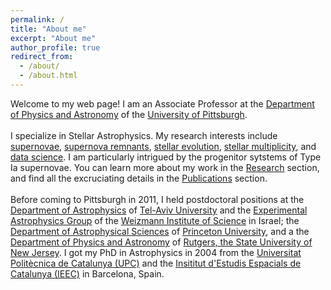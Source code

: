 ```yaml
---
permalink: /
title: "About me"
excerpt: "About me"
author_profile: true
redirect_from: 
  - /about/
  - /about.html
---
```

Welcome to my web page! I am an Associate Professor at the <a href="http://www.physicsandastronomy.pitt.edu/">Department of Physics and Astronomy</a> of the <a href="http://www.pitt.edu/">University of Pittsburgh</a>. 
<br><br>
I specialize in Stellar Astrophysics. My research interests include <a href="https://en.wikipedia.org/wiki/Supernova">supernovae</a>, <a href="https://en.wikipedia.org/wiki/Supernova_remnant">supernova remnants</a>, <a href="https://en.wikipedia.org/wiki/Stellar_evolution">stellar evolution</a>, <a href="https://en.wikipedia.org/wiki/Binary_star">stellar multiplicity</a>, and <a href="https://en.wikipedia.org/wiki/Data_science">data science</a>. I am particularly intrigued by the progenitor sytstems of Type Ia supernovae. 
You can learn more about my work in the <a href="/research/">Research</a> section, and find all the excruciating details in the <a href="/publications/">Publications</a> section.
<br><br>
Before coming to Pittsburgh in 2011, I held postdoctoral positions at the <a href="http://www.astro.tau.ac.il/">Department of Astrophysics</a> of <a href="http://www.telavivuniv.org/">Tel-Aviv University</a> and the <a href="http://www.weizmann.ac.il/home/universe/">Experimental Astrophysics Group</a> of the <a href="http://www.weizmann.ac.il/">Weizmann Institute of Science</a> in Israel; the <a href="http://www.astro.princeton.edu/">Department of Astrophysical Sciences</a> of <a href="http://www.princeton.edu/">Princeton University</a>, and a the <a href="http://www.physics.rutgers.edu/">Department of Physics and Astronomy</a> of <a href="http://www.rutgers.edu/">Rutgers, the State University of New Jersey</a>. I got my PhD in Astrophysics in 2004 from the <a href="http://www.upc.es/">Universitat Polit&egrave;cnica de Catalunya (UPC)</a> and the <a href="http://www.ieec.cat/">Insititut d'Estudis Espacials de Catalunya (IEEC)</a> in Barcelona, Spain. 
